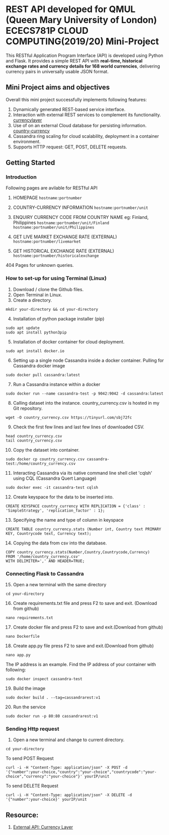 # REST API developed for QMUL (Queen Mary University of London) ECECS781P CLOUD COMPUTING(2019/20) Mini-Project

This RESTful Application Program Interface (API) is developed using Python and Flask. It provides a simple REST API with **real-time, historical exchange rates and currency details for 168 world currencies**, delivering currency pairs in universally usable JSON format. 

## Mini Project aims and objectives
Overall this mini project successfully implements following features:
1. Dynamically generated REST-based service interface.
2. Interaction with external REST services to complement its functionality. [currencylayer](https://currencylayer.com/)
3. Use of on an external Cloud database for persisting information. [country-currency](https://tinyurl.com/sbj72fc)
4. Cassandra ring scaling for cloud scalability, deployment in a container environment. 
5. Supports HTTP request: GET, POST, DELETE requests.

## Getting Started
### Introduction
Following pages are avilable for RESTful API
1. HOMEPAGE
```hostname:portnumber``` 

2. COUNTRY-CURRENCY INFORMATION
```hostname:portnumber/unit```

3. ENQUIRY CURRENCY CODE FROM COUNTRY NAME eg: Finland, Philippines
```hostname:portnumber/unit/Finland```
```hostname:portnumber/unit/Philippines```

4. GET LIVE MARKET EXCHANGE RATE (EXTERNAL)
```hostname:portnumber/livemarket```

5. GET HISTORICAL EXCHANGE RATE (EXTERNAL)
```hostname:portnumber/historicalexchange```

404 Pages for unknown queries.

### How to set-up for using Terminal (Linux)
1. Download / clone the Github files.
2. Open Terminal in Linux.
3. Create a directory.
```
mkdir your-directory && cd your-directory
```
4. Installation of python package installer (pip)
```
sudo apt update
sudo apt install python3pip
```
5. Installation of docker container for cloud deployment.
```
sudo apt install docker.io
```
6. Setting up a single node Cassandra inside a docker container.
Pulling for Cassandra docker image
```
sudo docker pull cassandra:latest
```
7. Run a Cassandra instance within a docker
```
sudo docker run --name cassandra-test -p 9042:9042 -d cassandra:latest
```
8. Calling dataset into the instance. 
country_currency.csv is hosted in my Git repository.
```
wget -O country_currency.csv https://tinyurl.com/sbj72fc
```
9. Check the first few lines and last few lines of downloaded CSV.
```
head country_currency.csv
tail country_currency.csv
```
10. Copy the dataset into container.
```
sudo docker cp country_currency.csv cassandra-test:/home/country_currency.csv
```
11. Interacting Cassandra via its native command line shell cliet 'cqlsh' using CQL (Cassandra Quert Language)
```
sudo docker exec -it cassandra-test cqlsh
```
12. Create keyspace for the data to be inserted into.
```
CREATE KEYSPACE country_currency WITH REPLICATION = {'class' : 'SimpleStrategy', 'replication_factor' : 1};
```
13. Specifying the name and type of column in keyspace
```
CREATE TABLE country_currency.stats (Number int, Country text PRIMARY KEY, Countrycode text, Currency text);
```
14. Copying the data from csv into the database.
```
COPY country_currency.stats(Number,Country,Countrycode,Currency)
FROM '/home/country_currency.csv'
WITH DELIMITER=',' AND HEADER=TRUE;
```
### Connecting Flask to Cassandra 
15. Open a new terminal with the same directory
```
cd your-directory
```
16. Create requirements.txt file and press F2 to save and exit. (Download from github)
```
nano requirements.txt
```
17. Create docker file and press F2 to save and exit.(Download from github)
```
nano Dockerfile
```
18. Create app.py file press F2 to save and exit.(Download from github)
```
nano app.py
```
The IP address is an example. Find the IP address of your container with following:
```
sudo docker inspect cassandra-test
```
19. Build the image
```
sudo docker build . --tag=cassandrarest:v1
```
20. Run the service
```
sudo docker run -p 80:80 cassandrarest:v1
```
### Sending Http request
1. Open a new terminal and change to current directory.
```
cd your-directory
```
To send POST Request
```
curl -i -H "Content-Type: application/json" -X POST -d '{"number":your-choice,"country":"your-choice","countrycode":"your-choice","currency":"your-choice"}' yourIP/unit
```

To send DELETE Request
```
curl -i -H "Content-Type: application/json" -X DELETE -d '{"number":your-choice}' yourIP/unit
```

## Resource:
1. [External API: Currency Layer](https://currencylayer.com/)
